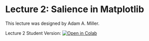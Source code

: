 # Lecture 2: Salience in Matplotlib

This lecture was designed by Adam A. Miller.

Lecture 2 Student Version: [![Open in Colab](https://colab.research.google.com/assets/colab-badge.svg)](https://colab.research.google.com/github/ramseykarim/paarc-seminars/blob/main/Lecture2/SalienceInMatplotlib.ipynb)
